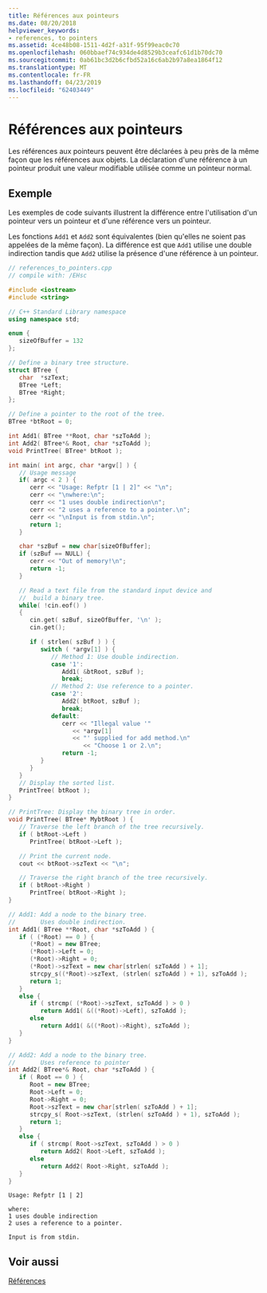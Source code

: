```yaml
---
title: Références aux pointeurs
ms.date: 08/20/2018
helpviewer_keywords:
- references, to pointers
ms.assetid: 4ce48b08-1511-4d2f-a31f-95f99eac0c70
ms.openlocfilehash: 060bbaef74c934de4d8529b3ceafc61d1b70dc70
ms.sourcegitcommit: 0ab61bc3d2b6cfbd52a16c6ab2b97a8ea1864f12
ms.translationtype: MT
ms.contentlocale: fr-FR
ms.lasthandoff: 04/23/2019
ms.locfileid: "62403449"
---
```

# <a name="references-to-pointers"></a>Références aux pointeurs

Les références aux pointeurs peuvent être déclarées à peu près de la même façon que les références aux objets. La déclaration d'une référence à un pointeur produit une valeur modifiable utilisée comme un pointeur normal.

## <a name="example"></a>Exemple

Les exemples de code suivants illustrent la différence entre l'utilisation d'un pointeur vers un pointeur et d'une référence vers un pointeur.

Les fonctions `Add1` et `Add2` sont équivalentes (bien qu'elles ne soient pas appelées de la même façon). La différence est que `Add1` utilise une double indirection tandis que `Add2` utilise la présence d'une référence à un pointeur.

```cpp
// references_to_pointers.cpp
// compile with: /EHsc

#include <iostream>
#include <string>

// C++ Standard Library namespace
using namespace std;

enum {
   sizeOfBuffer = 132
};

// Define a binary tree structure.
struct BTree {
   char  *szText;
   BTree *Left;
   BTree *Right;
};

// Define a pointer to the root of the tree.
BTree *btRoot = 0;

int Add1( BTree **Root, char *szToAdd );
int Add2( BTree*& Root, char *szToAdd );
void PrintTree( BTree* btRoot );

int main( int argc, char *argv[] ) {
   // Usage message
   if( argc < 2 ) {
      cerr << "Usage: Refptr [1 | 2]" << "\n";
      cerr << "\nwhere:\n";
      cerr << "1 uses double indirection\n";
      cerr << "2 uses a reference to a pointer.\n";
      cerr << "\nInput is from stdin.\n";
      return 1;
   }

   char *szBuf = new char[sizeOfBuffer];
   if (szBuf == NULL) {
      cerr << "Out of memory!\n";
      return -1;
   }

   // Read a text file from the standard input device and
   //  build a binary tree.
   while( !cin.eof() )
   {
      cin.get( szBuf, sizeOfBuffer, '\n' );
      cin.get();

      if ( strlen( szBuf ) ) {
         switch ( *argv[1] ) {
            // Method 1: Use double indirection.
            case '1':
               Add1( &btRoot, szBuf );
               break;
            // Method 2: Use reference to a pointer.
            case '2':
               Add2( btRoot, szBuf );
               break;
            default:
               cerr << "Illegal value '"
                  << *argv[1]
                  << "' supplied for add method.\n"
                     << "Choose 1 or 2.\n";
               return -1;
         }
      }
   }
   // Display the sorted list.
   PrintTree( btRoot );
}

// PrintTree: Display the binary tree in order.
void PrintTree( BTree* MybtRoot ) {
   // Traverse the left branch of the tree recursively.
   if ( btRoot->Left )
      PrintTree( btRoot->Left );

   // Print the current node.
   cout << btRoot->szText << "\n";

   // Traverse the right branch of the tree recursively.
   if ( btRoot->Right )
      PrintTree( btRoot->Right );
}

// Add1: Add a node to the binary tree.
//       Uses double indirection.
int Add1( BTree **Root, char *szToAdd ) {
   if ( (*Root) == 0 ) {
      (*Root) = new BTree;
      (*Root)->Left = 0;
      (*Root)->Right = 0;
      (*Root)->szText = new char[strlen( szToAdd ) + 1];
      strcpy_s((*Root)->szText, (strlen( szToAdd ) + 1), szToAdd );
      return 1;
   }
   else {
      if ( strcmp( (*Root)->szText, szToAdd ) > 0 )
         return Add1( &((*Root)->Left), szToAdd );
      else
         return Add1( &((*Root)->Right), szToAdd );
   }
}

// Add2: Add a node to the binary tree.
//       Uses reference to pointer
int Add2( BTree*& Root, char *szToAdd ) {
   if ( Root == 0 ) {
      Root = new BTree;
      Root->Left = 0;
      Root->Right = 0;
      Root->szText = new char[strlen( szToAdd ) + 1];
      strcpy_s( Root->szText, (strlen( szToAdd ) + 1), szToAdd );
      return 1;
   }
   else {
      if ( strcmp( Root->szText, szToAdd ) > 0 )
         return Add2( Root->Left, szToAdd );
      else
         return Add2( Root->Right, szToAdd );
   }
}
```

```Output
Usage: Refptr [1 | 2]

where:
1 uses double indirection
2 uses a reference to a pointer.

Input is from stdin.
```

## <a name="see-also"></a>Voir aussi

[Références](../cpp/references-cpp.md)